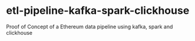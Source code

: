 # etl-pipeline-kafka-spark-clickhouse
Proof of Concept of a Ethereum data pipeline using kafka, spark and clickhouse

